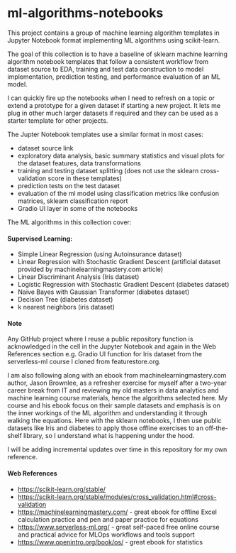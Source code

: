# ml-algorithms-notebooks
This project contains a group of machine learning algorithm templates in Jupyter Notebook format implementing ML algorithms using scikit-learn. 

The goal of this collection is to have a baseline of sklearn machine learning algorithm notebook templates that follow a consistent workflow from dataset source to EDA, training and test data construction to model implementation, prediction testing, and performance evaluation of an ML model.

I can quickly fire up the notebooks when I need to refresh on a topic or extend a prototype for a given dataset if starting a new project. It lets me plug in other much larger datasets if required and they can be used as a starter template for other projects.

The Jupter Notebook templates use a similar format in most cases: 
- dataset source link
- exploratory data analysis, basic summary statistics and visual plots for the dataset features, data transformations
- training and testing dataset splitting (does not use the sklearn cross-validation score in these templates)
- prediction tests on the test dataset
- evaluation of the ml model using classification metrics like confusion matrices, sklearn classification report
- Gradio UI layer in some of the notebooks

The ML algorithms in this collection cover:

#### Supervised Learning:
- Simple Linear Regression (using Autoinsurance dataset)
- Linear Regression with Stochastic Gradient Descent (artificial dataset provided by machinelearningmastery.com article)
- Linear Discriminant Analysis (Iris dataset)
- Logistic Regression with Stochastic Gradient Descent (diabetes dataset)
- Naive Bayes with Gaussian Transformer (diabetes dataset)
- Decision Tree (diabetes dataset)
- k nearest neighbors (iris dataset)

#### Note
Any GitHub project where I reuse a public repository function is acknowledged in the cell in the Jupyter Notebook and again in the Web References section e.g. Gradio UI function for Iris dataset from the serverless-ml course I cloned from featurestore.org.

I am also following along with an ebook from machinelearningmastery.com author, Jason Brownlee, as a refresher exercise for myself after a two-year career break from IT and reviewing my old masters in data analytics and machine learning course materials, hence the algorithms selected here. My course and his ebook focus on their sample datasets and emphasis is on the inner workings of the ML algorithm and understanding it through walking the equations. Here with the sklearn notebooks, I then use public datasets like Iris and diabetes to apply those offline exercises to an off-the-shelf library, so I understand what is happening under the hood.

I will be adding incremental updates over time in this repository for my own reference.

#### Web References
- https://scikit-learn.org/stable/
- https://scikit-learn.org/stable/modules/cross_validation.html#cross-validation
- https://machinelearningmastery.com/ - great ebook for offline Excel calculation practice and pen and paper practice for equations
- https://www.serverless-ml.org/ - great self-paced free online course and practical advice for MLOps workflows and tools support
- https://www.openintro.org/book/os/ - great ebook for statistics
